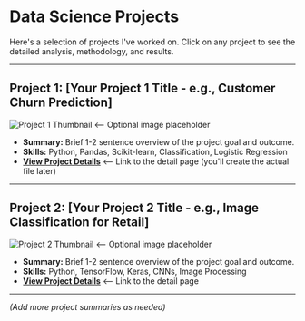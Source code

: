 # Data Science Projects

Here's a selection of projects I've worked on. Click on any project to see the detailed analysis, methodology, and results.

---

## Project 1: [Your Project 1 Title - e.g., Customer Churn Prediction]

![Project 1 Thumbnail](/assets/images/project1_thumb.png) <-- Optional image placeholder

*   **Summary:** Brief 1-2 sentence overview of the project goal and outcome.
*   **Skills:** Python, Pandas, Scikit-learn, Classification, Logistic Regression
*   **[View Project Details](./projects/project1.html)** <-- Link to the detail page (you'll create the actual file later)

---

## Project 2: [Your Project 2 Title - e.g., Image Classification for Retail]

![Project 2 Thumbnail](/assets/images/project2_thumb.png) <-- Optional image placeholder

*   **Summary:** Brief 1-2 sentence overview of the project goal and outcome.
*   **Skills:** Python, TensorFlow, Keras, CNNs, Image Processing
*   **[View Project Details](./projects/project2.html)** <-- Link to the detail page

---

*(Add more project summaries as needed)*
